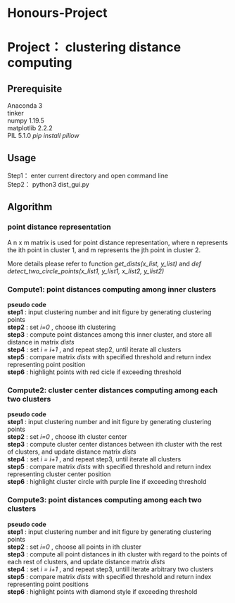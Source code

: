 # Honours-Project
# Project： clustering distance computing

## Prerequisite
Anaconda 3  
tinker  
numpy  1.19.5  
matplotlib  2.2.2  
PIL  5.1.0     *pip install pillow*


## Usage
Step1： enter current directory and open command line  
Step2： python3 dist_gui.py


## Algorithm


### **point distance representation**
A n x m matrix is used for point distance representation, where n represents the ith point in cluster 1, and m represents the jth point in cluster 2.  

More details please refer to function *get_dists(x_list, y_list)* and *def detect_two_circle_points(x_list1, y_list1, x_list2, y_list2)*

### **Compute1: point distances computing among inner clusters**
**pseudo code**   
**step1** : input clustering number and init figure by generating clustering points  
**step2** : set *i=0* , choose ith clustering  
**step3** : compute point distances among this inner cluster, and store all distance in matrix *dists*  
**step4** : set *i = i+1* , and repeat step2, until iterate all clusters  
**step5** : compare matrix *dists* with specified threshold and return index representing point position  
**step6** : highlight points with red cicle if exceeding threshold

### **Compute2: cluster center distances computing among each two clusters** 
**pseudo code**   
**step1** : input clustering number and init figure by generating clustering points  
**step2** : set *i=0* , choose ith cluster center  
**step3** : compute cluster center distances between ith cluster with the rest of clusters, and update distance matrix *dists*  
**step4** : set *i = i+1* , and repeat step3, until iterate all clusters  
**step5** : compare matrix *dists* with specified threshold and return index representing cluster center position  
**step6** : highlight cluster circle with purple line if exceeding threshold

### **Compute3: point distances computing among each two clusters**
**pseudo code**   
**step1** : input clustering number and init figure by generating clustering points  
**step2** : set *i=0* , choose all points in ith cluster  
**step3** : compute all point distances in ith cluster with regard to the points of each rest of clusters, and update distance matrix *dists*  
**step4** : set *i = i+1* , and repeat step3, untill iterate arbitrary two clusters  
**step5** : compare matrix *dists* with specified threshold and return index representing point positions  
**step6** : highlight points with diamond style if exceeding threshold
